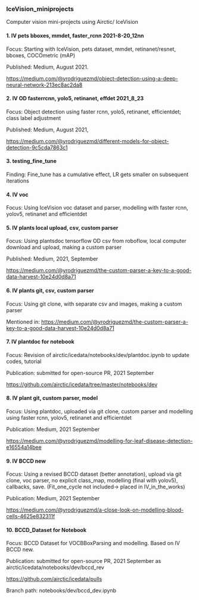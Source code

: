 ### IceVision_miniprojects
Computer vision mini-projects using Airctic/ IceVision

#### 1.  IV pets bboxes, mmdet, faster_rcnn 2021-8-20_12nn

Focus:  Starting with IceVision, pets dataset, mmdet, retinanet/resnet, bboxes, COCOmetric (mAP)

Published:  Medium, August 2021.

https://medium.com/@yrodriguezmd/object-detection-using-a-deep-neural-network-213ec8ac2da8


#### 2.  IV OD fasterrcnn, yolo5, retinanet, effdet 2021_8_23

Focus:  Object detection using faster rcnn, yolo5, retinanet, efficientdet; class label adjustment

Published: Medium, August 2021,

https://medium.com/@yrodriguezmd/different-models-for-object-detection-9c5cda7863c1

#### 3.  testing_fine_tune

Finding:  Fine_tune has a cumulative effect, LR gets smaller on subsequent iterations

#### 4.  IV voc 

Focus: Using IceVision voc dataset and parser, modelling with faster rcnn, yolov5, retinanet and efficientdet

#### 5.  IV plants local upload, csv, custom parser

Focus:  Using plantsdoc tensorflow OD csv from roboflow, local computer download and upload, making a custom parser

Published: Medium, 2021, September

https://medium.com/@yrodriguezmd/the-custom-parser-a-key-to-a-good-data-harvest-10e24d0d8a71

#### 6.  IV plants git, csv, custom parser

Focus:  Using git clone, with separate csv and images, making a custom parser

Mentioned in:  https://medium.com/@yrodriguezmd/the-custom-parser-a-key-to-a-good-data-harvest-10e24d0d8a71

#### 7.  IV plantdoc for notebook

Focus: Revision of airctic/icedata/notebooks/dev/plantdoc.ipynb to update codes, tutorial

Publication:  submitted for open-source PR, 2021 September

https://github.com/airctic/icedata/tree/master/notebooks/dev

#### 8.  IV plant git, custom parser, model

Focus: Using plantdoc, uploaded via git clone, custom parser and modelling using faster rcnn, yolov5, retinanet and efficientdet

Publication:  Medium, 2021 September

https://medium.com/@yrodriguezmd/modelling-for-leaf-disease-detection-e16554a14bee

#### 9.  IV BCCD new

Focus: Using a revised BCCD dataset (better annotation), upload via git clone, voc parser, no explicit class_map, modelling (final with yolov5), callbacks, save.  (Fit_one_cycle not included-> placed in IV_in_the_works) 

Publication:  Medium, 2021 September

https://medium.com/@yrodriguezmd/a-close-look-on-modelling-blood-cells-4625e832311f

#### 10.  BCCD_Dataset for Notebook

Focus: BCCD Dataset for VOCBBoxParsing and modelling.  Based on IV BCCD new.  

Publication: submitted for open-source PR, 2021 September as airctic/icedata/notebooks/dev/bccd_rev

https://github.com/airctic/icedata/pulls

Branch path: notebooks/dev/bccd_dev.ipynb


